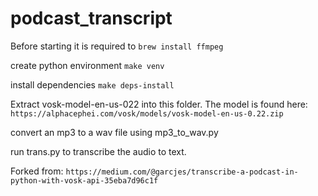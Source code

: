 # podcast_transcript

Before starting it is required to `brew install ffmpeg`

create python environment `make venv`

install dependencies `make deps-install`

Extract vosk-model-en-us-022 into this folder. The model is found here:
`https://alphacephei.com/vosk/models/vosk-model-en-us-0.22.zip`

convert an mp3 to a wav file using mp3_to_wav.py

run trans.py to transcribe the audio to text.

Forked from:
`https://medium.com/@garcjes/transcribe-a-podcast-in-python-with-vosk-api-35eba7d96c1f`
